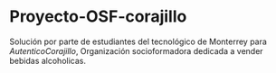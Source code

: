# Proyecto-OSF-corajillo
Solución por parte de estudiantes del tecnológico de Monterrey para *AutenticoCorajillo*, Organización socioformadora dedicada a vender bebidas alcoholicas.  
